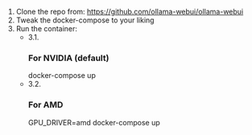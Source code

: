 1. Clone the repo from: https://github.com/ollama-webui/ollama-webui
2. Tweak the docker-compose to your liking
3. Run the container: 
    - 3.1. 
        ### For NVIDIA (default)
        docker-compose up
    - 3.2.
        ### For AMD
        GPU_DRIVER=amd docker-compose up